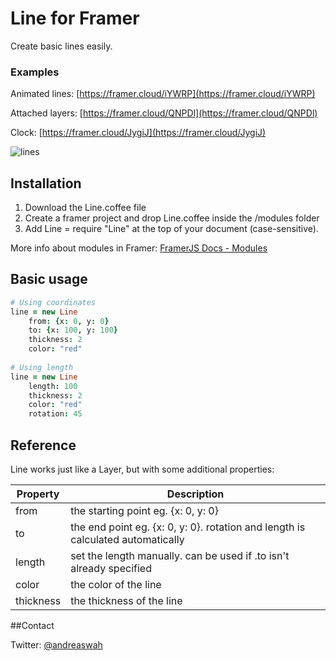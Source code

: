 # Line for Framer

Create basic lines easily.

### Examples
Animated lines: [https://framer.cloud/iYWRP](https://framer.cloud/iYWRP)

Attached layers: [https://framer.cloud/QNPDl](https://framer.cloud/QNPDl)

Clock: [https://framer.cloud/JygiJ](https://framer.cloud/JygiJ)

![lines](https://d3uepj124s5rcx.cloudfront.net/items/3B1l0S2F2j313q1l0a3V/lines.png)

## Installation

1. Download the Line.coffee file
2. Create a framer project and drop Line.coffee inside the /modules folder
3. Add Line = require "Line" at the top of your document (case-sensitive).

More info about modules in Framer: [FramerJS Docs - Modules](http://framerjs.com/docs/#modules)

## Basic usage

```coffeescript
# Using coordinates
line = new Line
	from: {x: 0, y: 0}
	to: {x: 100, y: 100}
	thickness: 2
	color: "red"
		
# Using length
line = new Line
	length: 100
	thickness: 2
	color: "red"
	rotation: 45
```

## Reference

Line works just like a Layer, but with some additional properties:

| Property      |  Description |
| ------------- | ------------- |
| from    | the starting point eg. {x: 0, y: 0} |
| to    | the end point eg. {x: 0, y: 0}. rotation and length is calculated automatically  |
| length | set the length manually. can be used if .to isn't already specified  |
| color | the color of the line |
| thickness | the thickness of the line |


##Contact

Twitter: [@andreaswah](http://twitter.com/andreaswah)
